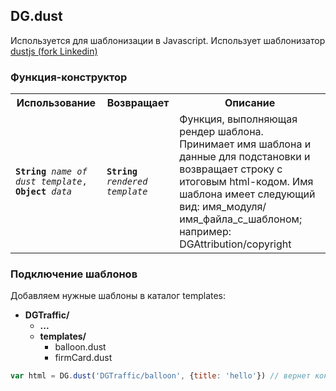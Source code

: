## DG.dust

Используется для шаблонизации в Javascript. Использует шаблонизатор [dustjs (fork Linkedin)](http://linkedin.github.io/dustjs/)

### Функция-конструктор

<table>
    <tr>
        <th>Использование</th>
        <th>Возвращает</th>
        <th>Описание</th>
    </tr>
    <tr>
        <td>
            <code><b>String</b><i> name of dust template</i>, <b>Object</b><i> data</i></code>
        </td>
        <td>
            <code><b>String</b><i> rendered template</i></code>
        </td>
        <td>Функция, выполняющая рендер шаблона. Принимает имя шаблона и данные для подстановки и возвращает строку с итоговым html-кодом. Имя шаблона имеет следующий вид: имя_модуля/имя_файла_с_шаблоном; например: DGAttribution/copyright</td>
    </tr>
</table>


### Подключение шаблонов

Добавляем нужные шаблоны в каталог templates:

* **DGTraffic/**
    * **...**
    * **templates/**
        * balloon.dust
        * firmCard.dust

```js
var html = DG.dust('DGTraffic/balloon', {title: 'hello'}) // вернет контент шаблона balloon.dust с подставленым title'ом
```
